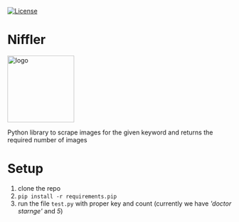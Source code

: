 [![License](https://img.shields.io/badge/License-Apache%202.0-blue.svg)](https://opensource.org/licenses/Apache-2.0)

# Niffler
<p><img src="https://cdn141.picsart.com/293108593015201.jpg" alt="logo" width=150/></p>

Python library to scrape images for the given keyword and returns the required number of images


# Setup
1. clone the repo
2. `pip install -r requirements.pip`
3. run the file `test.py` with proper key and count (currently we have *'doctor starnge'* and *5*)
